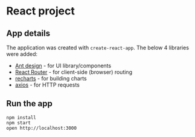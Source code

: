 # React project

## App details

The application was created with `create-react-app`. The below 4 libraries were added:

- [Ant design](https://ant.design/) - for UI library/components
- [React Router](https://reactrouter.com/web/guides/quick-start) - for client-side (browser) routing
- [recharts](https://recharts.org/) - for building charts
- [axios](https://github.com/axios/axios) - for HTTP requests

## Run the app

```
npm install
npm start
open http://localhost:3000
```
